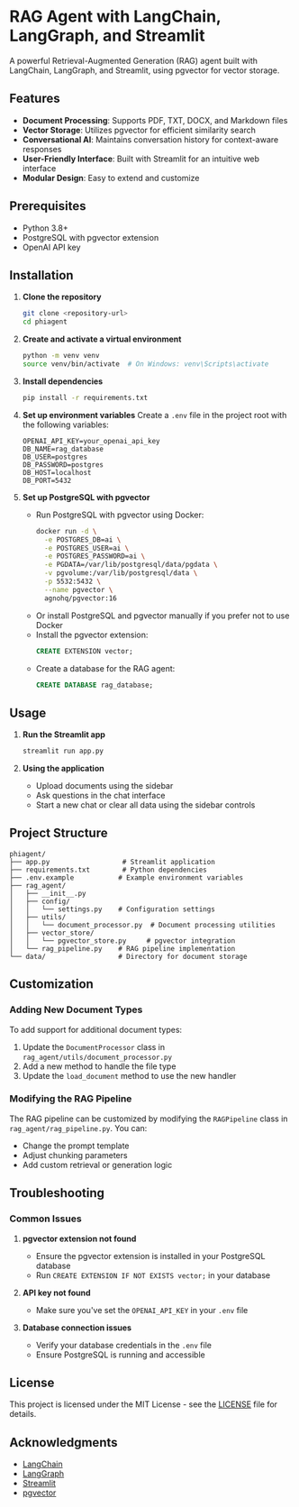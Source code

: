 # RAG Agent with LangChain, LangGraph, and Streamlit

A powerful Retrieval-Augmented Generation (RAG) agent built with LangChain, LangGraph, and Streamlit, using pgvector for vector storage.

## Features

- **Document Processing**: Supports PDF, TXT, DOCX, and Markdown files
- **Vector Storage**: Utilizes pgvector for efficient similarity search
- **Conversational AI**: Maintains conversation history for context-aware responses
- **User-Friendly Interface**: Built with Streamlit for an intuitive web interface
- **Modular Design**: Easy to extend and customize

## Prerequisites

- Python 3.8+
- PostgreSQL with pgvector extension
- OpenAI API key

## Installation

1. **Clone the repository**
   ```bash
   git clone <repository-url>
   cd phiagent
   ```

2. **Create and activate a virtual environment**
   ```bash
   python -m venv venv
   source venv/bin/activate  # On Windows: venv\Scripts\activate
   ```

3. **Install dependencies**
   ```bash
   pip install -r requirements.txt
   ```

4. **Set up environment variables**
   Create a `.env` file in the project root with the following variables:
   ```
   OPENAI_API_KEY=your_openai_api_key
   DB_NAME=rag_database
   DB_USER=postgres
   DB_PASSWORD=postgres
   DB_HOST=localhost
   DB_PORT=5432
   ```

5. **Set up PostgreSQL with pgvector**
   - Run PostgreSQL with pgvector using Docker:
     ```bash
     docker run -d \
       -e POSTGRES_DB=ai \
       -e POSTGRES_USER=ai \
       -e POSTGRES_PASSWORD=ai \
       -e PGDATA=/var/lib/postgresql/data/pgdata \
       -v pgvolume:/var/lib/postgresql/data \
       -p 5532:5432 \
       --name pgvector \
       agnohq/pgvector:16
     ```
   - Or install PostgreSQL and pgvector manually if you prefer not to use Docker
   - Install the pgvector extension:
     ```sql
     CREATE EXTENSION vector;
     ```
   - Create a database for the RAG agent:
     ```sql
     CREATE DATABASE rag_database;
     ```

## Usage

1. **Run the Streamlit app**
   ```bash
   streamlit run app.py
   ```

2. **Using the application**
   - Upload documents using the sidebar
   - Ask questions in the chat interface
   - Start a new chat or clear all data using the sidebar controls

## Project Structure

```
phiagent/
├── app.py                  # Streamlit application
├── requirements.txt        # Python dependencies
├── .env.example           # Example environment variables
├── rag_agent/
│   ├── __init__.py
│   ├── config/
│   │   └── settings.py    # Configuration settings
│   ├── utils/
│   │   └── document_processor.py  # Document processing utilities
│   ├── vector_store/
│   │   └── pgvector_store.py     # pgvector integration
│   └── rag_pipeline.py    # RAG pipeline implementation
└── data/                  # Directory for document storage
```

## Customization

### Adding New Document Types

To add support for additional document types:

1. Update the `DocumentProcessor` class in `rag_agent/utils/document_processor.py`
2. Add a new method to handle the file type
3. Update the `load_document` method to use the new handler

### Modifying the RAG Pipeline

The RAG pipeline can be customized by modifying the `RAGPipeline` class in `rag_agent/rag_pipeline.py`. You can:

- Change the prompt template
- Adjust chunking parameters
- Add custom retrieval or generation logic

## Troubleshooting

### Common Issues

1. **pgvector extension not found**
   - Ensure the pgvector extension is installed in your PostgreSQL database
   - Run `CREATE EXTENSION IF NOT EXISTS vector;` in your database

2. **API key not found**
   - Make sure you've set the `OPENAI_API_KEY` in your `.env` file

3. **Database connection issues**
   - Verify your database credentials in the `.env` file
   - Ensure PostgreSQL is running and accessible

## License

This project is licensed under the MIT License - see the [LICENSE](LICENSE) file for details.

## Acknowledgments

- [LangChain](https://langchain.com/)
- [LangGraph](https://langchain.com/langgraph/)
- [Streamlit](https://streamlit.io/)
- [pgvector](https://github.com/pgvector/pgvector)
